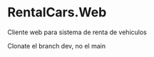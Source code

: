 # RentalCars.Web
Cliente web para sistema de renta de vehiculos


Clonate el branch dev, no el main
